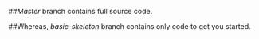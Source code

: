 ##_Master_ branch contains full source code.

##Whereas, _basic-skeleton_ branch contains only code to get you started.
